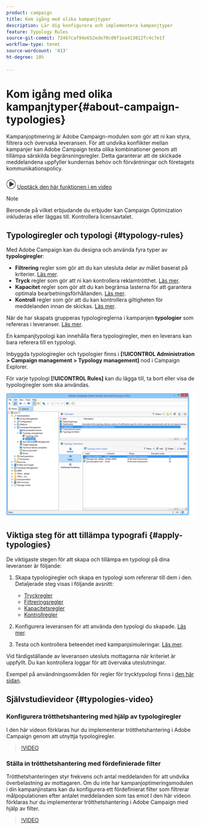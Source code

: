 ```yaml
---
product: campaign
title: Kom igång med olika kampanjtyper
description: Lär dig konfigurera och implementera kampanjtyper
feature: Typology Rules
source-git-commit: 72467caf94e652ede70c00f1ea413012fc4c7e1f
workflow-type: tm+mt
source-wordcount: '413'
ht-degree: 18%

---
```


# Kom igång med olika kampanjtyper{#about-campaign-typologies}

Kampanjoptimering är Adobe Campaign-modulen som gör att ni kan styra, filtrera och övervaka leveransen. För att undvika konflikter mellan kampanjer kan Adobe Campaign testa olika kombinationer genom att tillämpa särskilda begränsningsregler. Detta garanterar att de skickade meddelandena uppfyller kundernas behov och förväntningar och företagets kommunikationspolicy.

![](assets/do-not-localize/how-to-video.png) [Upptäck den här funktionen i en video](#typologies-video)

>[!NOTE]
>
>Beroende på vilket erbjudande du erbjuder kan Campaign Optimization inkluderas eller läggas till. Kontrollera licensavtalet.

## Typologiregler och typologi {#typology-rules}

Med Adobe Campaign kan du designa och använda fyra typer av **typologiregler**:

* **Filtrering** regler som gör att du kan utesluta delar av målet baserat på kriterier. [Läs mer](filtering-rules.md).
* **Tryck** regler som gör att ni kan kontrollera reklamtrötthet. [Läs mer](pressure-rules.md).
* **Kapacitet** regler som gör att du kan begränsa lasterna för att garantera optimala bearbetningsförhållanden. [Läs mer](consistency-rules.md#controlling-capacity).
* **Kontroll** regler som gör att du kan kontrollera giltigheten för meddelanden innan de skickas. [Läs mer](control-rules.md).

När de har skapats grupperas typologireglerna i kampanjen **typologier** som refereras i leveranser. [Läs mer](#apply-typologies).

En kampanjtypologi kan innehålla flera typologiregler, men en leverans kan bara referera till en typologi.

Inbyggda typologiregler och typologier finns i **[!UICONTROL Administration > Campaign management > Typology management]** nod i Campaign Explorer.

För varje typologi **[!UICONTROL Rules]** kan du lägga till, ta bort eller visa de typologiregler som ska användas.

![](assets/campaign_opt_rules_tab.png)

## Viktiga steg för att tillämpa typografi {#apply-typologies}

De viktigaste stegen för att skapa och tillämpa en typologi på dina leveranser är följande:

1. Skapa typologiregler och skapa en typologi som refererar till dem i den.
Detaljerade steg visas i följande avsnitt:
   * [Tryckregler](pressure-rules.md)
   * [Filtreringsregler](filtering-rules.md)
   * [Kapacitetsregler](consistency-rules.md)
   * [Kontrollregler](control-rules.md)

1. Konfigurera leveransen för att använda den typologi du skapade. [Läs mer](apply-rules.md#apply-a-typology-to-a-delivery).
1. Testa och kontrollera beteendet med kampanjsimuleringar. [Läs mer](campaign-simulations.md).

Vid färdigställande av leveransen utesluts mottagarna när kriteriet är uppfyllt. Du kan kontrollera loggar för att övervaka uteslutningar.

Exempel på användningsområden för regler för trycktypologi finns i [den här sidan](pressure-rules.md#use-cases-on-pressure-rules).

## Självstudievideor {#typologies-video}

### Konfigurera trötthetshantering med hjälp av typologiregler

I den här videon förklaras hur du implementerar trötthetshantering i Adobe Campaign genom att utnyttja typologiregler.

>[!VIDEO](https://video.tv.adobe.com/v/25090?quality=12)

### Ställa in trötthetshantering med fördefinierade filter

Trötthetshanteringen styr frekvens och antal meddelanden för att undvika överbelastning av mottagaren. Om du inte har kampanjoptimeringsmodulen i din kampanjinstans kan du konfigurera ett fördefinierat filter som filtrerar målpopulationen efter antalet meddelanden som tas emot I den här videon förklaras hur du implementerar trötthetshantering i Adobe Campaign med hjälp av filter.

>[!VIDEO](https://video.tv.adobe.com/v/25091?quality=12)


